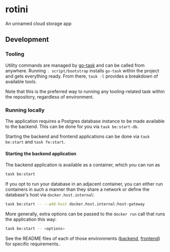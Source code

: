 # rotini
An unnamed cloud storage app

## Development

### Tooling

Utility commands are managed by [go-task](https://github.com/go-task/task) and can be called from anywhere. Running `.
script/bootstrap` installs `go-task` within the project and gets everything ready. From there, `task -l` provides a
breakdown of available tools.

Note that this is the preferred way to running any tooling-related task within the repository, regardless of
environment.

### Running locally

The application requires a Postgres database instance to be made available to the backend. This can be done for you via
`task be:start-db`.

Starting the backend and frontend applications can be done via `task be:start` and `task fe:start`.

#### Starting the backend application

The backend application is available as a container, which you can run as

```sh
task be:start
```

If you opt to run your database in an adjacent container, you can either run containers in such a manner than they share
a network or define the database's host via `docker.host.internal`:

```sh
task be:start -- --add-host docker.host.internal:host-gateway
```

More generally, extra options can be passed to the `docker run` call that runs the application this way:

```sh
task be:start -- <options>
```

See the README files of each of those environments ([backend](./backend/README.md), [frontend](./frontend/README.md)) for specific requirements..
